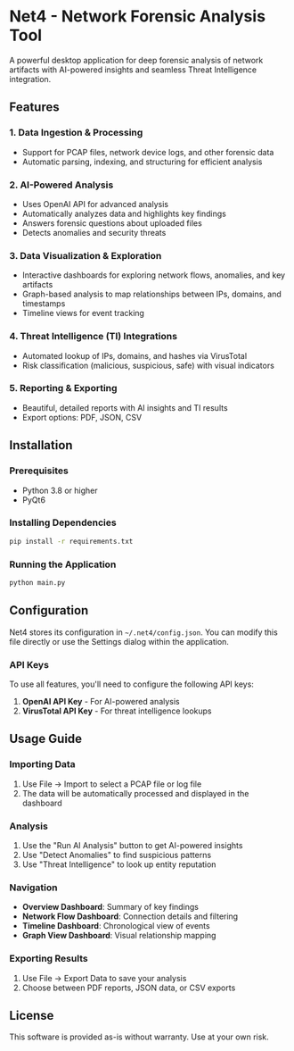 # Net4 - Network Forensic Analysis Tool

A powerful desktop application for deep forensic analysis of network artifacts with AI-powered insights and seamless Threat Intelligence integration.

## Features

### 1. Data Ingestion & Processing
- Support for PCAP files, network device logs, and other forensic data
- Automatic parsing, indexing, and structuring for efficient analysis

### 2. AI-Powered Analysis
- Uses OpenAI API for advanced analysis
- Automatically analyzes data and highlights key findings
- Answers forensic questions about uploaded files
- Detects anomalies and security threats

### 3. Data Visualization & Exploration
- Interactive dashboards for exploring network flows, anomalies, and key artifacts
- Graph-based analysis to map relationships between IPs, domains, and timestamps
- Timeline views for event tracking

### 4. Threat Intelligence (TI) Integrations
- Automated lookup of IPs, domains, and hashes via VirusTotal
- Risk classification (malicious, suspicious, safe) with visual indicators

### 5. Reporting & Exporting
- Beautiful, detailed reports with AI insights and TI results
- Export options: PDF, JSON, CSV

## Installation

### Prerequisites
- Python 3.8 or higher
- PyQt6

### Installing Dependencies
```bash
pip install -r requirements.txt
```

### Running the Application
```bash
python main.py
```

## Configuration

Net4 stores its configuration in `~/.net4/config.json`. You can modify this file directly or use the Settings dialog within the application.

### API Keys
To use all features, you'll need to configure the following API keys:

1. **OpenAI API Key** - For AI-powered analysis
2. **VirusTotal API Key** - For threat intelligence lookups

## Usage Guide

### Importing Data
1. Use File → Import to select a PCAP file or log file
2. The data will be automatically processed and displayed in the dashboard

### Analysis
1. Use the "Run AI Analysis" button to get AI-powered insights
2. Use "Detect Anomalies" to find suspicious patterns
3. Use "Threat Intelligence" to look up entity reputation

### Navigation
- **Overview Dashboard**: Summary of key findings
- **Network Flow Dashboard**: Connection details and filtering
- **Timeline Dashboard**: Chronological view of events
- **Graph View Dashboard**: Visual relationship mapping

### Exporting Results
1. Use File → Export Data to save your analysis
2. Choose between PDF reports, JSON data, or CSV exports

## License
This software is provided as-is without warranty. Use at your own risk.